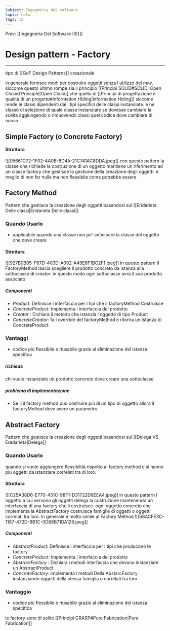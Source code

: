 ```yaml
---
Subject: Ingegneria del software
topic: nota
tags: IS
---
```


Prev: [[Ingegneria Del Software (IS)]]

# Design pattern - Factory
---

tipo di [[GoF Design Patterns]] creazionale

in generale fornisce modi per costruire oggetti senza l utilizzo del _new_. siccome questo ultimo rompe sia il  principio  [[Principi SOLID#S*O*LID: *O*pen Closed Principle|Open Close]]  che quello di [[Principi di progettazione e qualità di un progetto#Information HIding|information Hiding]]
siccome rende le classi dipendenti dai i tipi specifici delle classi instansiate. e ne classò di selezione di quale classe instanziate se dovesse cambiare la scelta aggiungendo o rimuovendo classi quel codice dove cambiare di nuovo 

## Simple Factory (o Concrete Factory)
#### Struttura
![[05661C72-1F02-4A0B-8D4A-21C741AC8DDA.jpeg]]
con questo pattern la classe che richiede la costruzione di un oggetto mantiene un riferimento ad un classe factory che gestisce la gestione della creazione degli oggetti. è meglio di non far nulla ma non flessibile come potrebbe essere

## Factory Method
Pattern che gestisce la creazione degli oggetti basandosi sul [[Eridarieta Delle classi|Eridarieta Delle classi]] 
### Quando Usarlo 
- applicabile quando una classe non po' anticipare la classe del oggetto che deve creare
#### Struttura
![[927B0B05-F67D-403D-A092-A49E6F1BC2F1.jpeg]]
in questo pattern il FactoryMethod lascia scegliere il prodotto concreto da istanza alla sottoclasse di creator. in questo modo ogni sottoclasse avrà il suo prodotto associato
##### Componenti
- _Product_: Definisce l interfaccia per i tipi che il factoryMethod Costruisce
- _ConcreteProduct_: Implementa l interfaccia del prodotto
- _Creator_ :  Dichiara il metodo che istanzia l oggetto di tipo Product
- _ConcreteCreator_: fa l override del factoryMethod e ritorna un Istanza di ConcreteProduct

### Vantaggi
- codice più flessibile e riusabile grazie al eliminazione del istanza specifica
##### richiede
chi vuole instanziate un prodotto concreto deve creare una sottoclasse
##### problema di implementazione
- Se il il factory method può costruire più di un tipo di oggetto allora il factoryMethod deve avere un parametro.



## Abstract Factory
Pattern che gestisce la creazione degli oggetti basandosi sul [[Delega VS Eredarieta|Delega]] 
### Quando Usarlo
quando si vuole aggiungere flessibilità rispetto ai factory method e si hanno piu oggetti da istanziare correlati tra di loro.
#### Struttura
![[C25A38D6-E770-451C-98F1-D31722D9EEA4.jpeg]]
in questo pattern l oggetto a cui servono gli oggetti delega la costruzione mantenendo un interfaccia di una factory che li costruisce. ogni oggetto concreto che implementa la AbstractFactory costruisce famiglie di oggetti o oggetti correlati tra loro.
In generale é molto simile al Factory Method
![[68ACFE3C-1187-472D-BB1C-0D88B71DA129.jpeg]]

##### Componenti
- _AbstractProduct_: Definisce l interfaccia per i tipi  che producono le factory
- _ConcreteProduct_: Implementa l interfaccia del prodotto
- _AbstractFactory_ :  Dichiara i metodi  interfaccia che devono instanziare un AbstractProduct
- _ConcreteFactory_: implementa i metodi Della AbstarcFactory instanziando oggetti della stessa famiglia o correlati tra loro

### Vantaggio
- codice più flessibile e riusabile grazie al eliminazione del istanza specifica




le factory sono di solito  [[Principi GRASP#Pure Fabrication|Pure Fabrication]]
